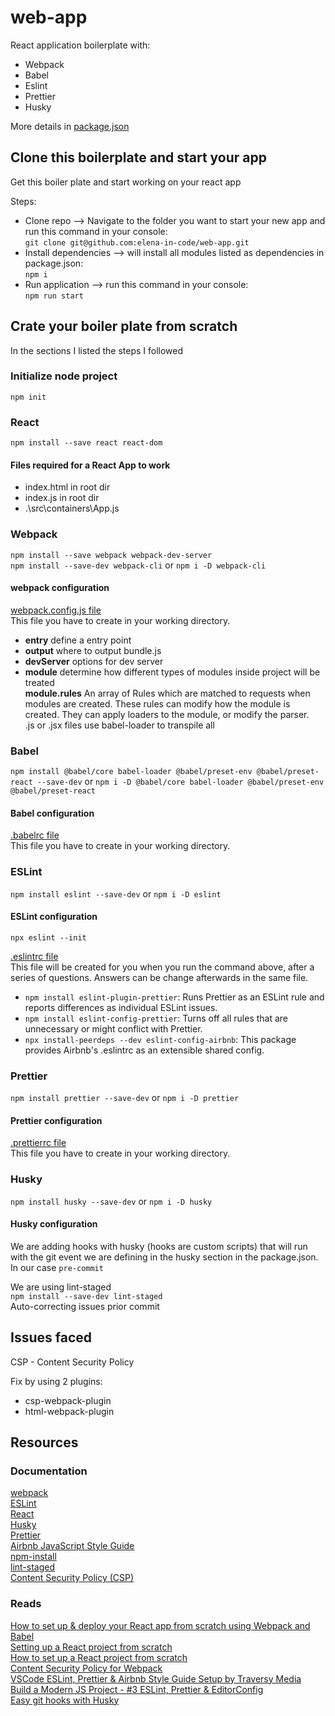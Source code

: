 # web-app

React application boilerplate with:

- Webpack
- Babel
- Eslint
- Prettier
- Husky

More details in [package.json](https://github.com/elena-in-code/web-app/blob/master/package.json)

## Clone this boilerplate and start your app

Get this boiler plate and start working on your react app <br>

Steps:

- Clone repo --> Navigate to the folder you want to start your new app and run this command in your console: <br>
  `git clone git@github.com:elena-in-code/web-app.git`
- Install dependencies --> will install all modules listed as dependencies in package.json: <br>
  `npm i`
- Run application --> run this command in your console: <br>
  `npm run start`

## Crate your boiler plate from scratch

In the sections I listed the steps I followed

### Initialize node project

`npm init`

### React

`npm install --save react react-dom`

#### Files required for a React App to work

- index.html in root dir
- index.js in root dir
- .\src\containers\App.js

### Webpack

`npm install --save webpack webpack-dev-server`<br>
`npm install --save-dev webpack-cli` or `npm i -D webpack-cli`

#### webpack configuration

[webpack.config.js file](https://github.com/elena-in-code/web-app/blob/master/webpack.config.js)<br>
This file you have to create in your working directory.

- **entry** define a entry point
- **output** where to output bundle.js
- **devServer** options for dev server
- **module** determine how different types of modules inside project will be treated <br>
  **module.rules** An array of Rules which are matched to requests when modules are created. These rules can modify how the module is created. They can apply loaders to the module, or modify the parser. <br>
  .js or .jsx files use babel-loader to transpile all

### Babel

`npm install @babel/core babel-loader @babel/preset-env @babel/preset-react --save-dev` or `npm i -D @babel/core babel-loader @babel/preset-env @babel/preset-react`

#### Babel configuration

[.babelrc file](https://github.com/elena-in-code/web-app/blob/master/.babelrc)<br>
This file you have to create in your working directory.

### ESLint

`npm install eslint --save-dev` or `npm i -D eslint`

#### ESLint configuration

`npx eslint --init`

[.eslintrc file](https://github.com/elena-in-code/web-app/blob/master/.eslintrc.json) <br>
This file will be created for you when you run the command above, after a series of questions. Answers can be change afterwards in the same file.

- `npm install eslint-plugin-prettier`: Runs Prettier as an ESLint rule and reports differences as individual ESLint issues.
- `npm install eslint-config-prettier`: Turns off all rules that are unnecessary or might conflict with Prettier.
- `npx install-peerdeps --dev eslint-config-airbnb`: This package provides Airbnb's .eslintrc as an extensible shared config.

### Prettier

`npm install prettier --save-dev` or `npm i -D prettier`

#### Prettier configuration

[.prettierrc file](https://github.com/elena-in-code/web-app/blob/master/.prettierrc)<br>
This file you have to create in your working directory.

### Husky

`npm install husky --save-dev` or `npm i -D husky`

#### Husky configuration

We are adding hooks with husky (hooks are custom scripts) that will run with the git event we are defining in the husky section in the package.json.<br>
In our case `pre-commit`<br>

We are using lint-staged <br>
`npm install --save-dev lint-staged` <br>
Auto-correcting issues prior commit

## Issues faced

CSP - Content Security Policy

Fix by using 2 plugins:

- csp-webpack-plugin
- html-webpack-plugin

## Resources

### Documentation

[webpack](https://webpack.js.org/configuration/) <br>
[ESLint](https://eslint.org/docs/user-guide/getting-started) <br>
[React](https://github.com/facebook/react) <br>
[Husky](https://github.com/typicode/husky) <br>
[Prettier](https://prettier.io/) <br>
[Airbnb JavaScript Style Guide](https://github.com/airbnb/javascript) <br>
[npm-install](https://docs.npmjs.com/cli/install) <br>
[lint-staged](https://github.com/okonet/lint-staged) <br>
[Content Security Policy (CSP)](https://developer.mozilla.org/en-US/docs/Web/HTTP/CSP) <br>

### Reads

[How to set up & deploy your React app from scratch using Webpack and Babel](https://www.freecodecamp.org/news/how-to-set-up-deploy-your-react-app-from-scratch-using-webpack-and-babel-a669891033d4/) <br>
[Setting up a React project from scratch](https://codeburst.io/setting-up-a-react-project-from-scratch-d62f38ab6d97)<br>
[How to set up a React project from scratch](https://dev.to/kris/how-to-set-up-a-react-project-from-scratch-4ob)<br>
[Content Security Policy for Webpack](https://medium.com/@minozhenko/content-security-policy-for-webpack-b4d1dd305feb)<br>
[VSCode ESLint, Prettier & Airbnb Style Guide Setup by Traversy Media](https://www.youtube.com/watch?v=SydnKbGc7W8) <br>
[Build a Modern JS Project - #3 ESLint, Prettier & EditorConfig](https://www.youtube.com/watch?v=O4ZIJgOWj_A) <br>
[Easy git hooks with Husky](https://www.vojtechruzicka.com/githooks-husky/) <br>
